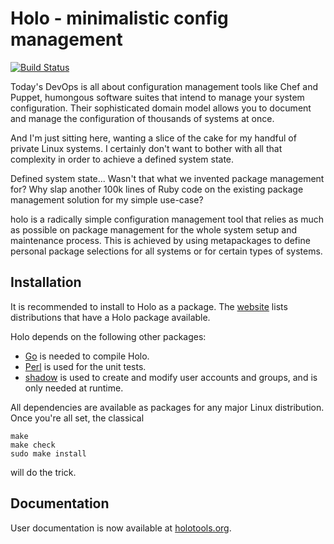 # Holo - minimalistic config management

[![Build Status](https://travis-ci.org/holocm/holo.svg?branch=master)](https://travis-ci.org/holocm/holo)

Today's DevOps is all about configuration management tools like Chef and
Puppet, humongous software suites that intend to manage your system
configuration. Their sophisticated domain model allows you to document and
manage the configuration of thousands of systems at once.

And I'm just sitting here, wanting a slice of the cake for my handful of
private Linux systems. I certainly don't want to bother with all that
complexity in order to achieve a defined system state.

Defined system state... Wasn't that what we invented package management for?
Why slap another 100k lines of Ruby code on the existing package management
solution for my simple use-case?

holo is a radically simple configuration management tool that relies as much as
possible on package management for the whole system setup and maintenance
process. This is achieved by using metapackages to define personal package
selections for all systems or for certain types of systems.

## Installation

It is recommended to install to Holo as a package.
The [website](http://holotools.org) lists distributions that have a Holo
package available.

Holo depends on the following other packages:

* [Go](https://golang.org) is needed to compile Holo.
* [Perl](https://perl.org) is used for the unit tests.
* [shadow](https://pkg-shadow.alioth.debian.org/) is used to create and modify
  user accounts and groups, and is only needed at runtime.

All dependencies are available as packages for any major Linux distribution.
Once you're all set, the classical

```
make
make check
sudo make install
```

will do the trick.

## Documentation

User documentation is now available at [holotools.org](http://holotools.org).
